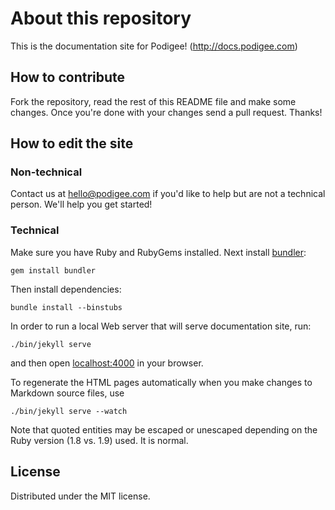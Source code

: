 # About this repository #

This is the documentation site for Podigee! (http://docs.podigee.com)

## How to contribute

Fork the repository, read the rest of this README file and make some changes.
Once you're done with your changes send a pull request. Thanks!

## How to edit the site

### Non-technical

Contact us at [hello@podigee.com](mailto:hello@podigee.com "hello@podigee.com") if you'd like to help but are not a technical person. We'll help you get started!

### Technical

Make sure you have Ruby and RubyGems installed. Next install
[bundler](http://bundler.io/):

    gem install bundler

Then install dependencies:

    bundle install --binstubs

In order to run a local Web server that will serve documentation site, run:

    ./bin/jekyll serve

and then open [localhost:4000](http://localhost:4000/) in your browser. 

To regenerate the HTML pages automatically when you make changes to Markdown source files, use

    ./bin/jekyll serve --watch

Note that quoted entities may be escaped or unescaped depending on the Ruby
version (1.8 vs. 1.9) used. It is normal.

## License

Distributed under the MIT license.
